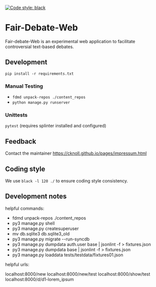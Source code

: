 
[![Code style: black](https://img.shields.io/badge/code%20style-black-000000.svg)](https://github.com/psf/black)

# Fair-Debate-Web

Fair-debate-Web is an experimental web application to facilitate controversial text-based debates.

## Development

`pip install -r requirements.txt`

### Manual Testing

- `fdmd unpack-repos ./content_repos`
- `python manage.py runserver`

### Unittests

`pytest` (requires splinter installed and configured)

## Feedback

Contact the maintainer <https://cknoll.github.io/pages/impressum.html>

## Coding style

We use `black -l 120 ./` to ensure coding style consistency.



## Development notes


helpful commands:

- fdmd unpack-repos ./content_repos
- py3 manage.py shell
- py3 manage.py createsuperuser
- mv db.sqlite3 db.sqlite3_old
- py3 manage.py migrate --run-syncdb
- py3 manage.py dumpdata auth.user base | jsonlint -f > fixtures.json
- py3 manage.py dumpdata base | jsonlint -f > fixtures.json
- py3 manage.py loaddata tests/testdata/fixtures01.json


helpful urls:

localhost:8000/new
localhost:8000/new/test
localhost:8000/show/test
localhost:8000/d/d1-lorem_ipsum
